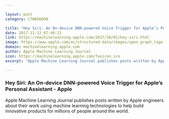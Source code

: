 ```yaml
---

layout: post
category: C7WAG6QGN

title: "Hey Siri: An On-device DNN-powered Voice Trigger for Apple’s Personal Assistant - Apple"
date: 2017-11-12 07:49:21
link: https://machinelearning.apple.com/2017/10/01/hey-siri.html
image: https://www.apple.com/ac/structured-data/images/open_graph_logo.png
domain: machinelearning.apple.com
author: Apple Machine Learning Journal
icon: https://machinelearning.apple.com/favicon.ico
excerpt: "Apple Machine Learning Journal publishes posts written by Apple engineers about their work using machine learning technologies to help build innovative products for millions of people around the world."

---
```


### Hey Siri: An On-device DNN-powered Voice Trigger for Apple’s Personal Assistant - Apple

Apple Machine Learning Journal publishes posts written by Apple engineers about their work using machine learning technologies to help build innovative products for millions of people around the world.